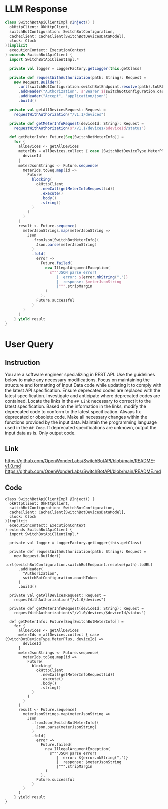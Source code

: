 # LLM Response
```scala
class SwitchBotApiClientImpl @Inject() (
  okHttpClient: OkHttpClient,
  switchBotConfiguration: SwitchBotConfiguration,
  cacheClient: CacheClient[SwitchBotDevicesDataModel],
  clock: Clock
)(implicit
  executionContext: ExecutionContext
) extends SwitchBotApiClient {
  import SwitchBotApiClientImpl.*

  private val logger = LoggerFactory.getLogger(this.getClass)

  private def requestWithAuthorization(path: String): Request =
    new Request.Builder()
      .url(switchBotConfiguration.switchBotEndpoint.resolve(path).toURL)
      .addHeader("Authorization", s"Bearer ${switchBotConfiguration.oauthToken}")
      .addHeader("Accept", "application/json")
      .build()

  private val getAllDevicesRequest: Request =
    requestWithAuthorization("/v1.1/devices")

  private def getMeterInfoRequest(deviceId: String): Request =
    requestWithAuthorization(s"/v1.1/devices/$deviceId/status")

  def getMeterInfo: Future[Seq[SwitchBotMeterInfo]] =
    for {
      allDevices <- getAllDevices
      meterIds = allDevices.collect { case (SwitchBotDeviceType.MeterPlus, deviceId) =>
        deviceId
      }
      meterJsonStrings <- Future.sequence(
        meterIds.toSeq.map(id =>
          Future(
            blocking(
              okHttpClient
                .newCall(getMeterInfoRequest(id))
                .execute()
                .body()
                .string()
            )
          )
        )
      )
      result <- Future.sequence(
        meterJsonStrings.map(meterJsonString =>
          Json
            .fromJson[SwitchBotMeterInfo](
              Json.parse(meterJsonString)
            )
            .fold(
              error =>
                Future.failed(
                  new IllegalArgumentException(
                    s"""JSON parse error!
                       |  error: ${error.mkString(",")}
                       |  response: $meterJsonString
                       |""".stripMargin
                  )
                ),
              Future.successful
            )
        )
      )
    } yield result
}
```

# User Query
## Instruction
You are a software engineer specializing in REST API.
Use the guidelines below to make any necessary modifications.
Focus on maintaining the structure and formatting of Input Data code while updating it to comply with the latest API specification.
Ensure deprecated codes are replaced with the latest specification.
Investigate and anticipate where deprecated codes are contained. Locate the links in the `## Link` necessary to correct it to the latest specification.
Based on the information in the links, modify the deprecated code to conform to the latest specification.
Always fix deprecated or obsolete code. Make all necessary changes within the functions provided by the input data.
Maintain the programming language used in the `## Code`.
If deprecated specifications are unknown, output the input data as is.
Only output code.

## Link
https://github.com/OpenWonderLabs/SwitchBotAPI/blob/main/README-v1.0.md
https://github.com/OpenWonderLabs/SwitchBotAPI/blob/main/README.md

## Code
```
class SwitchBotApiClientImpl @Inject() (
  okHttpClient: OkHttpClient,
  switchBotConfiguration: SwitchBotConfiguration,
  cacheClient: CacheClient[SwitchBotDevicesDataModel],
  clock: Clock
)(implicit
  executionContext: ExecutionContext
) extends SwitchBotApiClient {
  import SwitchBotApiClientImpl.*

  private val logger = LoggerFactory.getLogger(this.getClass)

  private def requestWithAuthorization(path: String): Request =
    new Request.Builder()
      .url(switchBotConfiguration.switchBotEndpoint.resolve(path).toURL)
      .addHeader(
        "Authorization",
        switchBotConfiguration.oauthToken
      )
      .build()

  private val getAllDevicesRequest: Request =
    requestWithAuthorization("/v1.0/devices")

  private def getMeterInfoRequest(deviceId: String): Request =
    requestWithAuthorization(s"/v1.0/devices/$deviceId/status")

  def getMeterInfo: Future[Seq[SwitchBotMeterInfo]] =
    for {
      allDevices <- getAllDevices
      meterIds = allDevices.collect { case (SwitchBotDeviceType.MeterPlus, deviceId) =>
        deviceId
      }
      meterJsonStrings <- Future.sequence(
        meterIds.toSeq.map(id =>
          Future(
            blocking(
              okHttpClient
                .newCall(getMeterInfoRequest(id))
                .execute()
                .body()
                .string()
            )
          )
        )
      )
      result <- Future.sequence(
        meterJsonStrings.map(meterJsonString =>
          Json
            .fromJson[SwitchBotMeterInfo](
              Json.parse(meterJsonString)
            )
            .fold(
              error =>
                Future.failed(
                  new IllegalArgumentException(
                    s"""JSON parse error!
                       |  error: ${error.mkString(",")}
                       |  response: $meterJsonString
                       |""".stripMargin
                  )
                ),
              Future.successful
            )
        )
      )
    } yield result
}
```